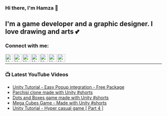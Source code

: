 ### Hi there, I'm Hamza 👋

## I'm a game developer and a graphic designer. I love drawing and arts 💕

### Connect with me:

[<img align="left" alt="Hamza Herbou | YouTube" width="25px" src="https://img.icons8.com/fluent-systems-filled/50/fa314a/youtube-play.png" />][youtube]
[<img align="left" alt="Hamza Herbou | LinkedIn" width="25px" src="https://img.icons8.com/fluent-systems-filled/50/fa314a/linkedin.png" />][linkedin]
[<img align="left" alt="Hamza Herbou | Instagram" width="25px" src="https://img.icons8.com/ios-glyphs/50/fa314a/instagram-new.png" />][instagram]
[<img align="left" alt="Hamza Herbou | Facebook" width="25px" src="https://img.icons8.com/ios-glyphs/30/fa314a/facebook-new.png" />][facebook]
[<img align="left" alt="Hamza Herbou | Dribbble" width="25px" src="https://img.icons8.com/fluent-systems-filled/48/fa314a/dribbble.png" />][dribbble]
[<img align="left" alt="Hamza Herbou | Behance" width="25px" src="https://img.icons8.com/fluent-systems-filled/50/fa314a/behance.png" />][behance]
[<img align="left" alt="Hamza Herbou | Codepen" width="25px" src="https://img.icons8.com/ios-filled/50/fa314a/codepen.png" />][codepen]

<br />

---

### 📺 Latest YouTube Videos 
<!-- YOUTUBE:START -->
- [Unity Tutorial - Easy Popup integration - Free Package](https://www.youtube.com/watch?v=TL8OQ8tc-gs)
- [Parchisi clone made with Unity #shorts](https://www.youtube.com/watch?v=y--TnirhBS4)
- [Dots and Boxes game made with Unity #shorts](https://www.youtube.com/watch?v=bJ83iYe30_k)
- [Mega Cubes Game - Made with Unity  #shorts](https://www.youtube.com/watch?v=l3Bt4VrObiY)
- [Unity Tutorial - Hyper casual game [ Part 4 ]](https://www.youtube.com/watch?v=L5CEESlTx2k)
<!-- YOUTUBE:END -->

[youtube]: https://youtube.com/hamza-herbou
[instagram]: https://instagram.com/hamza_herbou
[linkedin]: https://www.linkedin.com/in/hamza-herbou-a39955152/
[facebook]: https://facebook.com/h.nexus.h
[dribbble]: https://dribbble.com/herbou
[behance]: https://behance.net/hamza_herbou
[codepen]: https://codepen.io/HamzaHerbou

